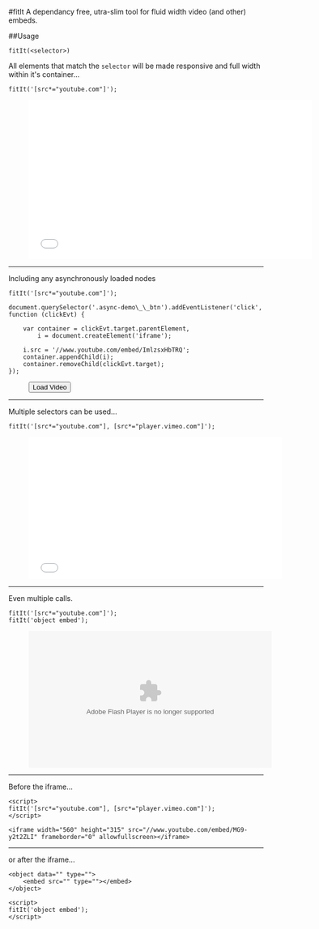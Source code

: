 #fitIt
A dependancy free, utra-slim tool for fluid width video (and other) embeds.


##Usage

    fitIt(<selector>)

All elements that match the `selector` will be made responsive and full width within it's container...

    
    fitIt('[src*="youtube.com"]');


<figure class="async-demo demo">
<iframe width="560" height="315" src="//www.youtube.com/embed/MG9-y2t2ZLI" frameborder="0" allowfullscreen></iframe>
</figure>

___


Including any asynchronously loaded nodes


    fitIt('[src*="youtube.com"]');
    
    document.querySelector('.async-demo\_\_btn').addEventListener('click', function (clickEvt) {

        var container = clickEvt.target.parentElement,
            i = document.createElement('iframe');
        
        i.src = '//www.youtube.com/embed/ImlzsxHbTRQ';
        container.appendChild(i);
        container.removeChild(clickEvt.target);
    });


<figure class="async-demo demo">
<button class="async-demo__btn">Load Video</button>
</figure>

___


Multiple selectors can be used...

    fitIt('[src*="youtube.com"], [src*="player.vimeo.com"]');

<figure class="async-demo demo">
<iframe src="//player.vimeo.com/video/1084537" width="500" height="281" frameborder="0" webkitallowfullscreen mozallowfullscreen allowfullscreen></iframe>
</figure>

___


Even multiple calls.


    fitIt('[src*="youtube.com"]');
    fitIt('object embed'); 


<figure class="async-demo demo">
<object id="flashObj" width="480" height="270" classid="clsid:D27CDB6E-AE6D-11cf-96B8-444553540000" codebase="http://download.macromedia.com/pub/shockwave/cabs/flash/swflash.cab#version=9,0,47,0"><param name="movie" value="http://c.brightcove.com/services/viewer/federated_f9?isVid=1&isUI=1" /><param name="bgcolor" value="#FFFFFF" /><param name="flashVars" value="videoId=3867093869001&linkBaseURL=https%3A%2F%2Fwww.lds.org%2Fmedia-library%2Fvideo%2F2014-10-003-fashion-faith%3Fcategory%3Dsocial-media-sharable-videos%26lang%3Deng&playerID=710849472001&playerKey=AQ~~,AAAApYNoccE~,xDmRWfqDlPhbhwoOkZ1F_TSoe20nAtRQ&domain=embed&dynamicStreaming=true" /><param name="base" value="http://admin.brightcove.com" /><param name="seamlesstabbing" value="false" /><param name="allowFullScreen" value="true" /><param name="swLiveConnect" value="true" /><param name="allowScriptAccess" value="always" /><embed src="http://c.brightcove.com/services/viewer/federated_f9?isVid=1&isUI=1" bgcolor="#FFFFFF" flashVars="videoId=3867093869001&linkBaseURL=https%3A%2F%2Fwww.lds.org%2Fmedia-library%2Fvideo%2F2014-10-003-fashion-faith%3Fcategory%3Dsocial-media-sharable-videos%26lang%3Deng&playerID=710849472001&playerKey=AQ~~,AAAApYNoccE~,xDmRWfqDlPhbhwoOkZ1F_TSoe20nAtRQ&domain=embed&dynamicStreaming=true" base="http://admin.brightcove.com" name="flashObj" width="480" height="270" seamlesstabbing="false" type="application/x-shockwave-flash" allowFullScreen="true" allowScriptAccess="always" swLiveConnect="true" pluginspage="http://www.macromedia.com/shockwave/download/index.cgi?P1_Prod_Version=ShockwaveFlash"></embed></object>
</figure>

___


Before the iframe...

    <script>
    fitIt('[src*="youtube.com"], [src*="player.vimeo.com"]');
    </script>
    
    <iframe width="560" height="315" src="//www.youtube.com/embed/MG9-y2t2ZLI" frameborder="0" allowfullscreen></iframe>


___


or after the iframe...


    <object data="" type="">
        <embed src="" type=""></embed>
    </object>
    
    <script>
    fitIt('object embed');
    </script>

